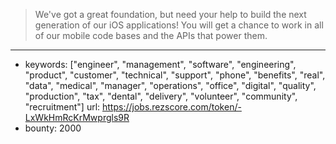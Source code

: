 >We've got a great foundation, but need your help to build the next generation of our iOS applications! You will get a chance to work in all of our mobile code bases and the APIs that power them.
------
- keywords: ["engineer", "management", "software", "engineering", "product", "customer", "technical", "support", "phone", "benefits", "real", "data", "medical", "manager", "operations", "office", "digital", "quality", "production", "tax", "dental", "delivery", "volunteer", "community", "recruitment"]
url: https://jobs.rezscore.com/token/-LxWkHmRcKrMwprgls9R
- bounty: 2000

